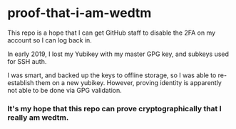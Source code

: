 # proof-that-i-am-wedtm

This repo is a hope that I can get GitHub staff to disable the 2FA on my account so I can log back in.

In early 2019, I lost my Yubikey with my master GPG key, and subkeys used for SSH auth.

I was smart, and backed up the keys to offline storage, so I was able to re-establish them on a new yubikey. However, proving identity is apparently not able to be done via GPG validation.


### It's my hope that this repo can prove cryptographically that I really am wedtm.
